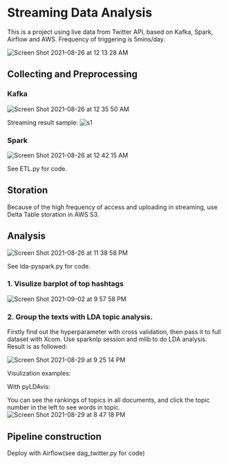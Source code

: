 # Streaming Data Analysis

This is a project using live data from Twitter API, based on Kafka, Spark, Airflow and AWS. Frequency of triggering is 5mins/day.

![Screen Shot 2021-08-26 at 12 13 28 AM](https://user-images.githubusercontent.com/65391883/130904760-f497998a-e3c1-458a-b8a5-17ebee03d024.png)


## Collecting and Preprocessing 
### Kafka
![Screen Shot 2021-08-26 at 12 35 50 AM](https://user-images.githubusercontent.com/65391883/130906724-46c139ef-f4ad-4c6c-80da-f16cf2c71a2d.png)

Streaming result sample:
![s1](https://user-images.githubusercontent.com/65391883/126735637-a27106e6-32ac-4df9-9541-96dd45fe8578.png)


### Spark
![Screen Shot 2021-08-26 at 12 42 15 AM](https://user-images.githubusercontent.com/65391883/130907275-85ee9c9c-9250-4d65-88f8-685543c967f1.png)

See ETL.py for code.

## Storation
Because of the high frequency of access and uploading in streaming, use Delta Table storation in AWS S3. 

## Analysis

![Screen Shot 2021-08-26 at 11 38 58 PM](https://user-images.githubusercontent.com/65391883/131072611-e4cbf615-480c-4f2f-bf48-903bb82eacd1.png)

See lda-pyspark.py for code.

### 1. Visulize barplot of top hashtags
![Screen Shot 2021-09-02 at 9 57 58 PM](https://user-images.githubusercontent.com/65391883/131943980-02f3e789-0464-469f-a57b-8a4974b119ca.png)
      
### 2. Group the texts with LDA topic analysis.

   Firstly find out the hyperparameter with cross validation, then pass it to full dataset with Xcom. Use sparknlp session and mlib to do LDA analysis. Result is as followed:
   
   ![Screen Shot 2021-08-29 at 9 25 14 PM](https://user-images.githubusercontent.com/65391883/131276753-1c265b7b-76de-4f5d-bcda-68f527e3dc59.png)

   
   Visulization examples:
   
   With pyLDAvis:
   
   You can see the rankings of topics in all documents, and click the topic number in the left to see words in topic.
   ![Screen Shot 2021-08-29 at 8 47 18 PM](https://user-images.githubusercontent.com/65391883/131274346-73f6f0c2-2763-49e8-82bc-a4cd7fb74cb2.png)


## Pipeline construction
Deploy with Airflow(see dag_twitter.py for code)
